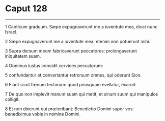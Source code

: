 # Caput 128

***

1 Canticum graduum. Sæpe expugnaverunt me a iuventute mea, dicat nunc Israel.

2 Sæpe expugnaverunt me a iuventute mea: etenim non potuerunt mihi.

3 Supra dorsum meum fabricaverunt peccatores: prolongaverunt iniquitatem suam.

4 Dominus iustus concidit cervices peccatorum:

5 confundantur et convertantur retrorsum omnes, qui oderunt Sion.

6 Fiant sicut fœnum tectorum: quod priusquam evellatur, exaruit:

7 De quo non implevit manum suam qui metit, et sinum suum qui manipulos colligit.

8 Et non dixerunt qui præteribant: Benedictio Domini super vos: benediximus vobis in nomine Domini.

